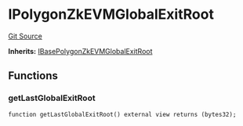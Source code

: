 # IPolygonZkEVMGlobalExitRoot
[Git Source](https://github.com/agglayer/agglayer-contracts/blob/a8bf2955890e7123a84542ced57636d763299651/contracts/interfaces/IPolygonZkEVMGlobalExitRoot.sol)

**Inherits:**
[IBasePolygonZkEVMGlobalExitRoot](/contracts/interfaces/IBasePolygonZkEVMGlobalExitRoot.sol/interface.IBasePolygonZkEVMGlobalExitRoot.md)


## Functions
### getLastGlobalExitRoot


```solidity
function getLastGlobalExitRoot() external view returns (bytes32);
```

